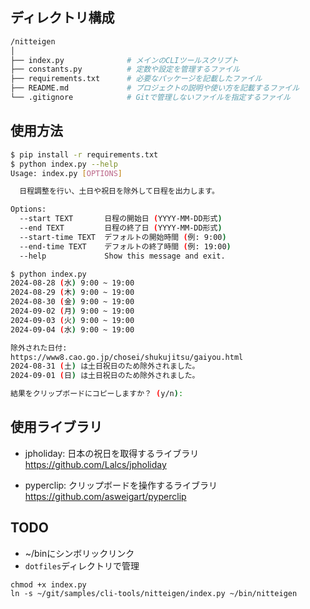 ## ディレクトリ構成

```sh
/nitteigen
│
├── index.py              # メインのCLIツールスクリプト
├── constants.py          # 定数や設定を管理するファイル
├── requirements.txt      # 必要なパッケージを記載したファイル
├── README.md             # プロジェクトの説明や使い方を記載するファイル
└── .gitignore            # Gitで管理しないファイルを指定するファイル
```

## 使用方法

```sh
$ pip install -r requirements.txt
$ python index.py --help
Usage: index.py [OPTIONS]

  日程調整を行い、土日や祝日を除外して日程を出力します。

Options:
  --start TEXT       日程の開始日 (YYYY-MM-DD形式)
  --end TEXT         日程の終了日 (YYYY-MM-DD形式)
  --start-time TEXT  デフォルトの開始時間 (例: 9:00)
  --end-time TEXT    デフォルトの終了時間 (例: 19:00)
  --help             Show this message and exit.

$ python index.py
2024-08-28 (水) 9:00 ~ 19:00
2024-08-29 (木) 9:00 ~ 19:00
2024-08-30 (金) 9:00 ~ 19:00
2024-09-02 (月) 9:00 ~ 19:00
2024-09-03 (火) 9:00 ~ 19:00
2024-09-04 (水) 9:00 ~ 19:00

除外された日付:
https://www8.cao.go.jp/chosei/shukujitsu/gaiyou.html
2024-08-31 (土) は土日祝日のため除外されました。
2024-09-01 (日) は土日祝日のため除外されました。

結果をクリップボードにコピーしますか？ (y/n): 
```


## 使用ライブラリ

- jpholiday: 日本の祝日を取得するライブラリ
https://github.com/Lalcs/jpholiday

- pyperclip: クリップボードを操作するライブラリ
https://github.com/asweigart/pyperclip

## TODO

- ~/binにシンボリックリンク
- `dotfiles`ディレクトリで管理

```
chmod +x index.py
ln -s ~/git/samples/cli-tools/nitteigen/index.py ~/bin/nitteigen
```
